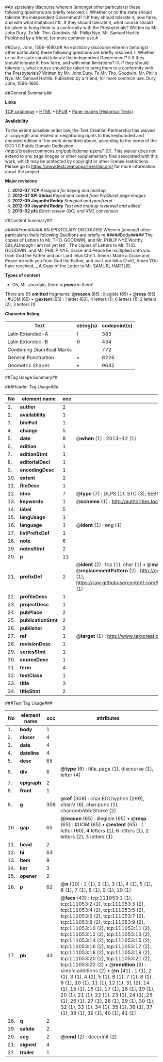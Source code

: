 #An epistolary discourse wherein (amongst other particulars) these following questions are briefly resolved. I. Whether or no the state should tolerate the independent Government? II.If they should tolerate it, how farre, and with what limitations? III. If they should tolerate it, what course should be taken to bring them to a conformity with the Presbyterials? Written by Mr. John Dury. To Mr. Tho. Goodwin. Mr. Philip Nye. Mr. Samuel Hartlib. Published by a friend, for more common use.#

##Dury, John, 1596-1680.##
An epistolary discourse wherein (amongst other particulars) these following questions are briefly resolved. I. Whether or no the state should tolerate the independent Government? II.If they should tolerate it, how farre, and with what limitations? III. If they should tolerate it, what course should be taken to bring them to a conformity with the Presbyterials? Written by Mr. John Dury. To Mr. Tho. Goodwin. Mr. Philip Nye. Mr. Samuel Hartlib. Published by a friend, for more common use.
Dury, John, 1596-1680.

##General Summary##

**Links**

[TCP catalogue](http://www.ota.ox.ac.uk/tcp/)  • 
[HTML](http://tei.it.ox.ac.uk/tcp/Texts-HTML/free/A81/A81917.html)  • 
[EPUB](http://tei.it.ox.ac.uk/tcp/Texts-EPUB/free/A81/A81917.epub) • 
[Page images (Historical Texts)](https://historicaltexts.jisc.ac.uk/eebo-99858992e)

**Availability**

To the extent possible under law, the Text Creation Partnership has waived all copyright and related or neighboring rights to this keyboarded and encoded edition of the work described above, according to the terms of the CC0 1.0 Public Domain Dedication (http://creativecommons.org/publicdomain/zero/1.0/). This waiver does not extend to any page images or other supplementary files associated with this work, which may be protected by copyright or other license restrictions. Please go to https://www.textcreationpartnership.org/ for more information about the project.

**Major revisions**

1. __2012-07__ __TCP__ *Assigned for keying and markup*
1. __2012-07__ __SPi Global__ *Keyed and coded from ProQuest page images*
1. __2012-09__ __Jayanthi Reddy__ *Sampled and proofread*
1. __2012-09__ __Jayanthi Reddy__ *Text and markup reviewed and edited*
1. __2013-02__ __pfs__ *Batch review (QC) and XML conversion*

##Content Summary##

#####Front#####
AN EPISTOLARY DISCOURSE Wherein (amongſt other particulars) theſe following Queſtions are briefly re
#####Body#####
The copies of Letters to Mr. THO. GOODWIN, and Mr. PHILIP NYE.Worthy Sirs,ALthough I am not yet ſetl
    _ The copies of Letters to Mr. THO. GOODWIN, and Mr. PHILIP NYE.
Grace and Peace be multiplied unto you from God the Father and our Lord Ieſus Chriſt. Amen.I Made a Grace and Peace be with you from God the Father, and our Lord Ieſus Chriſt, Amen.YOu have received, 
    _ A Copy of the Letter to Mr. SAMURL HARTLIB.

**Types of content**

  * Oh, Mr. Jourdain, there is **prose** in there!

There are 65 **omitted** fragments! 
 @__reason__ (65) : illegible (65)  •  @__resp__ (65) : #UOM (65)  •  @__extent__ (65) : 1 letter (60), 4 letters (1), 6 letters (1), 2 letters (2), 3 letters (1)

**Character listing**


|Text|string(s)|codepoint(s)|
|---|---|---|
|Latin Extended-A|ſ|383|
|Latin Extended-B|Ʋ|434|
|Combining             Diacritical Marks|̄|772|
|General Punctuation|•|8226|
|Geometric Shapes|▪|9642|

##Tag Usage Summary##

###Header Tag Usage###

|No|element name|occ|attributes|
|---|---|---|---|
|1.|__author__|2||
|2.|__availability__|1||
|3.|__biblFull__|1||
|4.|__change__|5||
|5.|__date__|8| @__when__ (1) : 2013-12 (1)|
|6.|__edition__|1||
|7.|__editionStmt__|1||
|8.|__editorialDecl__|1||
|9.|__encodingDesc__|1||
|10.|__extent__|2||
|11.|__fileDesc__|1||
|12.|__idno__|7| @__type__ (7) : DLPS (1), STC (3), EEBO-CITATION (1), PROQUEST (1), VID (1)|
|13.|__keywords__|1| @__scheme__ (1) : http://authorities.loc.gov/ (1)|
|14.|__label__|5||
|15.|__langUsage__|1||
|16.|__language__|1| @__ident__ (1) : eng (1)|
|17.|__listPrefixDef__|1||
|18.|__note__|6||
|19.|__notesStmt__|2||
|20.|__p__|11||
|21.|__prefixDef__|2| @__ident__ (2) : tcp (1), char (1)  •  @__matchPattern__ (2) : ([0-9\-]+):([0-9IVX]+) (1), (.+) (1)  •  @__replacementPattern__ (2) : http://eebo.chadwyck.com/downloadtiff?vid=$1&page=$2 (1), https://raw.githubusercontent.com/textcreationpartnership/Texts/master/tcpchars.xml#$1 (1)|
|22.|__profileDesc__|1||
|23.|__projectDesc__|1||
|24.|__pubPlace__|2||
|25.|__publicationStmt__|2||
|26.|__publisher__|2||
|27.|__ref__|1| @__target__ (1) : http://www.textcreationpartnership.org/docs/. (1)|
|28.|__revisionDesc__|1||
|29.|__seriesStmt__|1||
|30.|__sourceDesc__|1||
|31.|__term__|4||
|32.|__textClass__|1||
|33.|__title__|3||
|34.|__titleStmt__|2||


###Text Tag Usage###

|No|element name|occ|attributes|
|---|---|---|---|
|1.|__body__|1||
|2.|__closer__|4||
|3.|__date__|4||
|4.|__dateline__|4||
|5.|__desc__|65||
|6.|__div__|6| @__type__ (6) : title_page (1), discourse (1), letter (4)|
|7.|__epigraph__|2||
|8.|__front__|1||
|9.|__g__|308| @__ref__ (308) : char:EOLhyphen (299), char:V (6), char:punc (1), char:cmbAbbrStroke (2)|
|10.|__gap__|65| @__reason__ (65) : illegible (65)  •  @__resp__ (65) : #UOM (65)  •  @__extent__ (65) : 1 letter (60), 4 letters (1), 6 letters (1), 2 letters (2), 3 letters (1)|
|11.|__head__|2||
|12.|__hi__|63||
|13.|__item__|9||
|14.|__list__|3||
|15.|__opener__|2||
|16.|__p__|62| @__n__ (10) : 1 (1), 2 (1), 3 (1), 4 (1), 5 (1), 6 (1), 7 (1), 8 (1), 9 (1), 10 (1)|
|17.|__pb__|43| @__facs__ (43) : tcp:111053:1 (1), tcp:111053:2 (2), tcp:111053:3 (2), tcp:111053:4 (2), tcp:111053:5 (2), tcp:111053:6 (2), tcp:111053:7 (2), tcp:111053:8 (2), tcp:111053:9 (2), tcp:111053:10 (2), tcp:111053:11 (2), tcp:111053:12 (2), tcp:111053:13 (2), tcp:111053:14 (2), tcp:111053:15 (2), tcp:111053:16 (2), tcp:111053:17 (2), tcp:111053:18 (2), tcp:111053:19 (2), tcp:111053:20 (2), tcp:111053:21 (2), tcp:111053:22 (2)  •  @__rendition__ (2) : simple:additions (2)  •  @__n__ (41) : 1 (1), 2 (1), 3 (1), 4 (1), 5 (1), 6 (1), 7 (1), 8 (1), 9 (1), 10 (1), 11 (1), 12 (1), 31 (2), 14 (1), 15 (1), 16 (1), 17 (1), 18 (1), 19 (1), 20 (1), 21 (1), 22 (1), 23 (1), 24 (1), 25 (1), 26 (1), 27 (1), 28 (1), 29 (1), 30 (1), 32 (1), 33 (1), 34 (1), 35 (1), 36 (1), 37 (1), 38 (1), 39 (1), 40 (1), 41 (1)|
|18.|__q__|2||
|19.|__salute__|2||
|20.|__seg__|2| @__rend__ (2) : decorInit (2)|
|21.|__signed__|4||
|22.|__trailer__|1||
